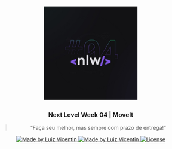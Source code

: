 <h1 align="center">
    <img alt="NLW04" src="https://github.com/luizvicentin/nlw-04-react/blob/main/moveit-next/public/NLW04.jpg" width="250px" />
</h1>

<h3 align="center">
  Next Level Week 04 | MoveIt
</h3>

<blockquote align="center">“Faça seu melhor, mas sempre com prazo de entrega!”</blockquote>

<p align="center">

  <a href="https://github.com/luizvicentin">
    <img alt="Made by Luiz Vicentin" src="https://img.shields.io/badge/made%20by-LuizVicentin-%238256e7">
  </a>

  <a href="https://linkedin.com/in/luizvicentin/">
    <img alt="Made by Luiz Vicentin" src="https://img.shields.io/badge/-Linkedin-%238256e7">
  </a>

  <a href="LICENSE" >
    <img alt="License" src="https://img.shields.io/badge/license-MIT-%238256e7">
  </a>

</p>
